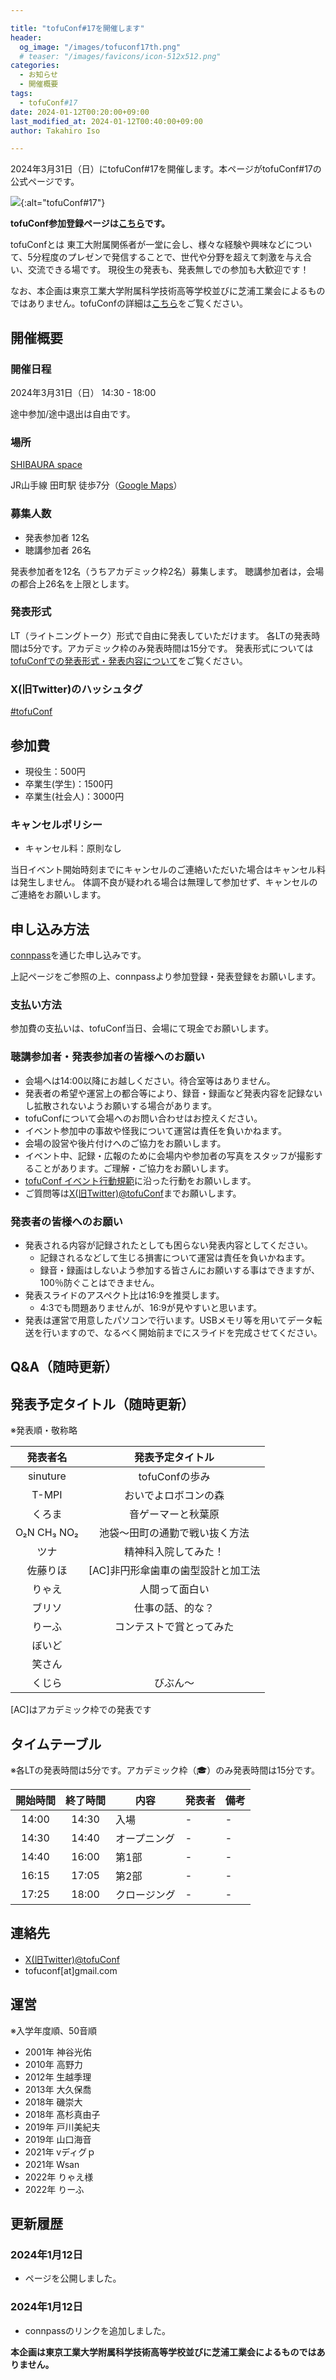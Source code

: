 ```yaml
---

title: "tofuConf#17を開催します"
header:
  og_image: "/images/tofuconf17th.png"
  # teaser: "/images/favicons/icon-512x512.png"
categories:
  - お知らせ
  - 開催概要
tags:
  - tofuConf#17
date: 2024-01-12T00:20:00+09:00
last_modified_at: 2024-01-12T00:40:00+09:00
author: Takahiro Iso

---
```


2024年3月31日（日）にtofuConf#17を開催します。本ページがtofuConf#17の公式ページです。

![](/images/tofuconf17th.png){:alt="tofuConf#17"}

__tofuConf参加登録ページは[こちら](https://tofuconf.connpass.com/event/307538/)です。__

tofuConfとは
東工大附属関係者が一堂に会し、様々な経験や興味などについて、5分程度のプレゼンで発信することで、世代や分野を超えて刺激を与え合い、交流できる場です。
現役生の発表も、発表無しでの参加も大歓迎です！

なお、本企画は東京工業大学附属科学技術高等学校並びに芝浦工業会によるものではありません。tofuConfの詳細は[こちら](/about/)をご覧ください。


## 開催概要

### 開催日程

2024年3月31日（日） 14:30 - 18:00

途中参加/途中退出は自由です。

### 場所

[SHIBAURA space](https://www.instabase.jp/space/5089645298?planType=hourly&cat=kaigishitsu)

JR山手線 田町駅 徒歩7分（[Google Maps](https://goo.gl/maps/YpvYRSTDhtqVxjtr6)）

### 募集人数

* 発表参加者 12名
* 聴講参加者 26名

発表参加者を12名（うちアカデミック枠2名）募集します。
聴講参加者は，会場の都合上26名を上限とします。

### 発表形式

LT（ライトニングトーク）形式で自由に発表していただけます。
各LTの発表時間は5分です。アカデミック枠のみ発表時間は15分です。
発表形式については[tofuConfでの発表形式・発表内容について](/about/presentation/)をご覧ください。

### X(旧Twitter)のハッシュタグ

[#tofuConf](https://twitter.com/hashtag/tofuConf)

## 参加費

* 現役生：500円
* 卒業生(学生)：1500円
* 卒業生(社会人)：3000円

### キャンセルポリシー

* キャンセル料：原則なし

当日イベント開始時刻までにキャンセルのご連絡いただいた場合はキャンセル料は発生しません。
体調不良が疑われる場合は無理して参加せず、キャンセルのご連絡をお願いします。

## 申し込み方法

[connpass](https://tofuconf.connpass.com/event/307538/)を通じた申し込みです。

上記ページをご参照の上、connpassより参加登録・発表登録をお願いします。

### 支払い方法

参加費の支払いは、tofuConf当日、会場にて現金でお願いします。

### 聴講参加者・発表参加者の皆様へのお願い

* 会場へは14:00以降にお越しください。待合室等はありません。
* 発表者の希望や運営上の都合等により、録音・録画など発表内容を記録ないし拡散されないようお願いする場合があります。
* tofuConfについて会場へのお問い合わせはお控えください。
* イベント参加中の事故や怪我について運営は責任を負いかねます。
* 会場の設営や後片付けへのご協力をお願いします。
* イベント中、記録・広報のために会場内や参加者の写真をスタッフが撮影することがあります。ご理解・ご協力をお願いします。
* [tofuConf イベント行動規範](/conduct/)に沿った行動をお願いします。
* ご質問等は[X(旧Twitter)@tofuConf](https://twitter.com/tofuConf)までお願いします。

### 発表者の皆様へのお願い

* 発表される内容が記録されたとしても困らない発表内容としてください。
  * 記録されるなどして生じる損害について運営は責任を負いかねます。
  * 録音・録画はしないよう参加する皆さんにお願いする事はできますが、100％防ぐことはできません。
* 発表スライドのアスペクト比は16:9を推奨します。
  * 4:3でも問題ありませんが、16:9が見やすいと思います。
* 発表は運営で用意したパソコンで行います。USBメモリ等を用いてデータ転送を行いますので、なるべく開始前までにスライドを完成させてください。

## Q&A（随時更新）

## 発表予定タイトル（随時更新）

※発表順・敬称略

| 発表者名 | 発表予定タイトル |
|:--------:|:----------------------:|
| sinuture | tofuConfの歩み |
| T-MPI | おいでよロボコンの森 |
| くろま | 音ゲーマーと秋葉原 |
| O₂N CH₃ NO₂ | 池袋〜田町の通勤で戦い抜く方法 |
| ツナ | 精神科入院してみた！ |
| 佐藤りほ | [AC]非円形傘歯車の歯型設計と加工法 |
| りゃえ | 人間って面白い |
| ブリソ | 仕事の話、的な？ |
| りーふ | コンテストで賞とってみた |
| ぼいど |  |
| 笑さん |  |
| くじら | びぶん～ |

[AC]はアカデミック枠での発表です

## タイムテーブル

※各LTの発表時間は5分です。アカデミック枠（🎓）のみ発表時間は15分です。

| 開始時間 | 終了時間 | 内容 | 発表者 | 備考 |
| :---: | :---: | --- | --- | --- |
| 14:00 | 14:30 | 入場 | - | - |
| 14:30 | 14:40 | オープニング | - | - |
| 14:40 | 16:00 | 第1部 | - | - |
| 16:15 | 17:05 | 第2部 | - | - |
| 17:25 | 18:00 | クロージング | - | - |

<!-- ![](/images/timetable_tofuconf17th.jpg) -->

## 連絡先

* [X(旧Twitter)@tofuConf](https://twitter.com/tofuConf)
* tofuconf[at]gmail.com

## 運営

※入学年度順、50音順

* 2001年 神谷光佑
* 2010年 高野力
* 2012年 生越季理
* 2013年 大久保喬
* 2018年 磯崇大
* 2018年 髙杉真由子
* 2019年 戸川美紀夫
* 2019年 山口海音
* 2021年 vディグｐ
* 2021年 Wsan
* 2022年 りゃえ様
* 2022年 りーふ


## 更新履歴

### 2024年1月12日

* ページを公開しました。

### 2024年1月12日

* connpassのリンクを追加しました。

__本企画は東京工業大学附属科学技術高等学校並びに芝浦工業会によるものではありません。__
